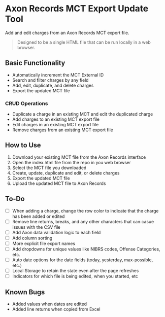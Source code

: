 # Axon Records MCT Export Update Tool

Add and edit charges from an Axon Records MCT export file. 

>Designed to be a single HTML file that can be run locally in a web browser. 

## Basic Functionality

- Automatically increment the MCT External ID
- Search and filter charges by any field
- Add, edit, duplicate, and delete charges
- Export the updated MCT file

### CRUD Operations

- Duplicate a charge in an existing MCT and edit the duplicated charge
- Add charges to an existing MCT export file
- Edit charges in an existing MCT export file
- Remove charges from an existing MCT export file


## How to Use

1. Download your existing MCT file from the Axon Records interface
2. Open the index.html file from the repo in you web browser
3. Select the MCT file you downloaded
4. Create, update, duplicate and edit, or delete charges
5. Export the updated MCT file
6. Upload the updated MCT file to Axon Records


## To-Do

- [ ] When adding a charge, change the row color to indicate that the charge has been added or edited
- [ ] Remove line returns, breaks, and any other characters that can casue issues with the CSV file
- [ ] Add Axon data validation logic to each field
- [ ] Add column sorting
- [ ] More explicit file export names
- [ ] Add dropdowns for unique values like NIBRS codes, Offense Categories, etc.
- [ ] Auto date options for the date fields (today, yesterday, max-possible, etc.)
- [ ] Local Storage to retain the state even after the page refreshes
- [ ] Indicators for which file is being edited, when you started, etc
  
## Known Bugs
- Added values when dates are edited
- Added line returns when copied from Excel

